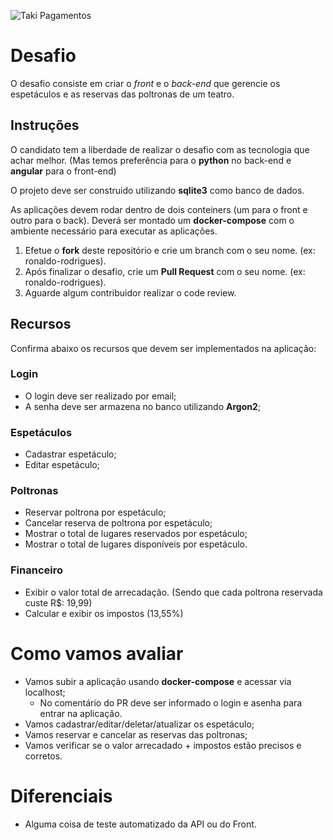 ![Taki Pagamentos](https://avatars3.githubusercontent.com/u/41157098?s=200&v=4)

# Desafio

O desafio consiste em criar o *front* e o *back-end* que gerencie os espetáculos e as reservas das poltronas de um teatro.

## Instruções
O candidato tem a liberdade de realizar o desafio com as tecnologia que achar melhor. (Mas temos preferência para o **python** no back-end e **angular** para o front-end)

O projeto deve ser construido utilizando **sqlite3** como banco de dados.

As aplicações devem rodar dentro de dois conteiners (um para o front e outro para o back). Deverá ser montado um **docker-compose** com o ambiente necessário para executar as aplicações.

1. Efetue o **fork** deste repositório e crie um branch com o seu nome. (ex: ronaldo-rodrigues).
2. Após finalizar o desafio, crie um **Pull Request** com o seu nome. (ex: ronaldo-rodrigues).
3. Aguarde algum contribuidor realizar o code review.

## Recursos
Confirma abaixo os recursos que devem ser implementados na aplicação:

### Login
  * O login deve ser realizado por email;
  * A senha deve ser armazena no banco utilizando **Argon2**;

### Espetáculos
  * Cadastrar espetáculo;
  * Editar espetáculo;
  
### Poltronas
  * Reservar poltrona por espetáculo;
  * Cancelar reserva de poltrona por espetáculo;
  * Mostrar o total de lugares reservados por espetáculo;
  * Mostrar o total de lugares disponíveis por espetáculo.
  
### Financeiro 
  * Exibir o valor total de arrecadação. (Sendo que cada poltrona reservada custe R$: 19,99)
  * Calcular e exibir os impostos (13,55%)
  
  
# Como vamos avaliar
  * Vamos subir a aplicação usando **docker-compose** e acessar via localhost;
    * No comentário do PR deve ser informado o login e asenha para entrar na aplicação.
  * Vamos cadastrar/editar/deletar/atualizar os espetáculo;
  * Vamos reservar e cancelar as reservas das poltronas;
  * Vamos verificar se o valor arrecadado + impostos estão precisos e corretos.
  
# Diferenciais
- Alguma coisa de teste automatizado da API ou do Front.
  
